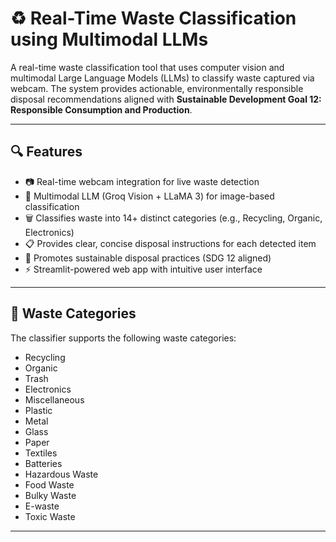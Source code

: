 # ♻️ Real-Time Waste Classification using Multimodal LLMs

A real-time waste classification tool that uses computer vision and multimodal Large Language Models (LLMs) to classify waste captured via webcam. The system provides actionable, environmentally responsible disposal recommendations aligned with **Sustainable Development Goal 12: Responsible Consumption and Production**.

---

## 🔍 Features

- 📷 Real-time webcam integration for live waste detection
- 🧠 Multimodal LLM (Groq Vision + LLaMA 3) for image-based classification
- 🗑️ Classifies waste into 14+ distinct categories (e.g., Recycling, Organic, Electronics)
- 📋 Provides clear, concise disposal instructions for each detected item
- 🌱 Promotes sustainable disposal practices (SDG 12 aligned)
- ⚡ Streamlit-powered web app with intuitive user interface

---

## 🧠 Waste Categories

The classifier supports the following waste categories:

- Recycling
- Organic
- Trash
- Electronics
- Miscellaneous
- Plastic
- Metal
- Glass
- Paper
- Textiles
- Batteries
- Hazardous Waste
- Food Waste
- Bulky Waste
- E-waste
- Toxic Waste

---
